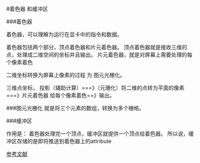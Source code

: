 #着色器 和缓冲区

###着色器

着色器，可以理解为运行在显卡中的指令和数据。

着色器包括两个部分，顶点着色器和片元着色器。 顶点着色器就是接收三维的点，处理成二维空间的坐标并且输出。
片元着色器，就是对屏幕上需要处理的每个像素着色

二维坐标转换为屏幕上像素的过程 为 图元光栅化。


三维点坐标， 投影（辅助计算）===》（元珊化）将二维的点转为平面的像素 ===》片元着色器 给每个像素着色==》输出。


###图元光栅化
就是将三个元素的数组，转换为多个栅格。



###缓冲区

作用是： 着色器处理完一个顶点，缓冲区就提供一个顶点给着色器。 所以说，缓冲区存储的是即将推送到着色器上的attribute


[参考文献](http://www.cnblogs.com/yiyezhai/archive/2012/09/21/2697461.html)